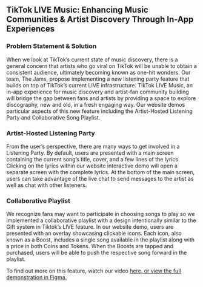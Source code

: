 ## TikTok LIVE Music: Enhancing Music Communities & Artist Discovery Through In-App Experiences

### Problem Statement & Solution
When we look at TikTok’s current state of music discovery, there is a general concern that artists who go viral on TikTok will be unable to obtain a consistent audience, ultimately becoming known as one-hit wonders. Our team, The Jams, propose implementing a new listening party feature that builds on top of TikTok’s current LIVE infrastructure. TikTok LIVE Music, an in-app experience for music discovery and artist-fan community building will bridge the gap between fans and artists by providing a space to explore discography, new and old, in a fresh engaging way. Our website demos particular aspects of this new feature including the Artist-Hosted Listening Party and Collaborative Song Playlist.

### Artist-Hosted Listening Party
From the user’s perspective, there are many ways to get involved in a Listening Party. By default, users are presented with a main screen containing the current song’s title, cover, and a few lines of the lyrics. Clicking on the lyrics within our website interactive demo will open a separate screen with the complete lyrics. At the bottom of the main screen, users can take advantage of the live chat to send messages to the artist as well as chat with other listeners. 

### Collaborative Playlist
We recognize fans may want to participate in choosing songs to play so we implemented a collaborative playlist with a design intentionally similar to the Gift system in Tiktok’s LIVE feature. In our website demo, users are presented with an overlay showcasing clickable icons. Each icon, also known as a Boost, includes a single song available in the playlist along with a price in both Coins and Tokens. When the Boosts are tapped and purchased, users will be able to push the respective song forward in the playlist. 

To find out more on this feature, watch our video
<a href= "https://youtu.be/wPk9ywbxERc"> here, or  view the full demonstration in 
<a href= "https://www.figma.com/proto/WhRSRwaN7Rr8fHFvNbTqGn/Designs?node-id=939-2353&t=SbS7Hj6td1DFXM6l-1&scaling=scale-down&content-scaling=fixed&page-id=327%3A1404&starting-point-node-id=939%3A2353&show-proto-sidebar=1" > Figma.

